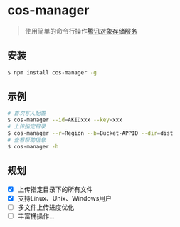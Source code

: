# cos-manager
> 使用简单的命令行操作[腾讯对象存储服务](https://github.com/tencentyun/cos-nodejs-sdk-v5)

## 安装
```bash
$ npm install cos-manager -g
```

## 示例
```bash
# 首次写入配置
$ cos-manager --id=AKIDxxx --key=xxx
# 上传指定目录
$ cos-manager --r=Region --b=Bucket-APPID --dir=dist
# 查看帮助信息
$ cos-manager -h
```

## 规划
- [x] 上传指定目录下的所有文件
- [x] 支持Linux、Unix、Windows用户
- [ ] 多文件上传进度优化
- [ ] 丰富桶操作...
